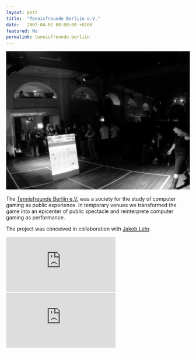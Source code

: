 ```yaml
---
layout: post
title:  "Tennisfreunde Berliin e.V."
date:   2007-04-01 00:00:00 +0100
featured: No
permalink: tennisfreunde-berliin
---
```


![](/assets/2007-04-01-Tennisfreunde_Berliin/ballhaus_small_03.png)

The [Tennisfreunde Berliin e.V.](https://web.archive.org/web/20131127104218/http://tennisfreundeberliin.de/index.html) was a society for the study of computer gaming as public experience. In temporary venues we transformed the game into an epicenter of public spectacle and reinterprete computer gaming as performance.

The project was conceived in collaboration with [Jakob Lehr](http://www.myhd.org/).

<div class="video-container"><iframe src="https://www.youtube.com/embed/EOFl8r1uMTg" frameborder="0" allowfullscreen="allowfullscreen"></iframe></div>

<div class="video-container"><iframe src="https://www.youtube.com/embed/aFiAkPa-m7E" frameborder="0" allowfullscreen="allowfullscreen"></iframe></div>
